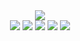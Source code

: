 <div align="center">
  <img src="https://capsule-render.vercel.app/api?type=waving&height=200&section=header&text=UMA&fontAlign=80&fontAlignY=40&color=gradient"/> 
</div>
<div align="center">
 <img src="https://img.shields.io/badge/github-#181717?style=flat&logo=github&logoColor=white"/>
 <img src="https://img.shields.io/badge/github-#181717?style=flat&logo=안성민&logoColor=white"/>
 <img src="https://img.shields.io/badge/github-#181717?style=flat&logo=함종규&logoColor=white"/>
 <img src="https://img.shields.io/badge/github-#181717?style=flat&logo=강민철&logoColor=white"/>
 <img src="https://img.shields.io/badge/github-#181717?style=flat&logo=양한진&logoColor=white"/>
</div>
